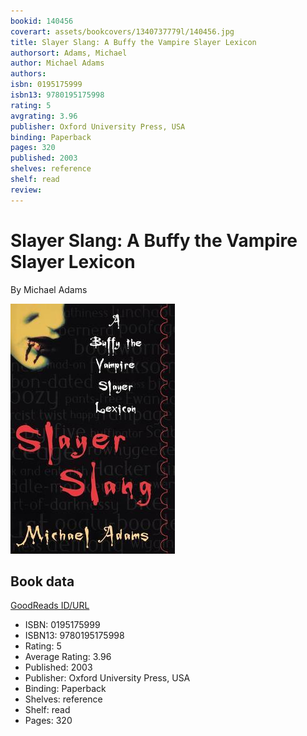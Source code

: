 ```yaml
---
bookid: 140456
coverart: assets/bookcovers/1340737779l/140456.jpg
title: Slayer Slang: A Buffy the Vampire Slayer Lexicon
authorsort: Adams, Michael
author: Michael Adams
authors: 
isbn: 0195175999
isbn13: 9780195175998
rating: 5
avgrating: 3.96
publisher: Oxford University Press, USA
binding: Paperback
pages: 320
published: 2003
shelves: reference
shelf: read
review: 
---
```


# Slayer Slang: A Buffy the Vampire Slayer Lexicon

By Michael Adams

![](../../assets/bookcovers/1340737779l/140456.jpg)

## Book data

[GoodReads ID/URL](https://www.goodreads.com/book/show/140456)

- ISBN: 0195175999
- ISBN13: 9780195175998
- Rating: 5
- Average Rating: 3.96
- Published: 2003
- Publisher: Oxford University Press, USA
- Binding: Paperback
- Shelves: reference
- Shelf: read
- Pages: 320

